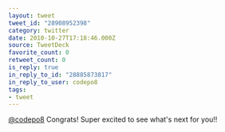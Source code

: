 ```yaml
---
layout: tweet
tweet_id: "28908952398"
category: twitter
date: 2010-10-27T17:18:46.000Z
source: TweetDeck
favorite_count: 0
retweet_count: 0
is_reply: true
in_reply_to_id: "28885873817"
in_reply_to_user: codepo8
tags:
- tweet
---
```


[@codepo8](https://twitter.com/@codepo8) Congrats!  Super excited to see what's next for you!!
